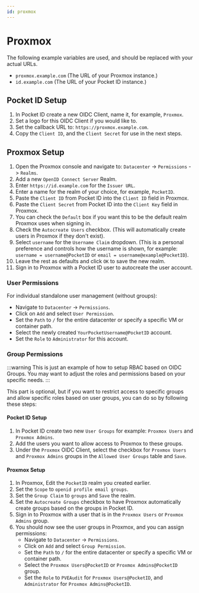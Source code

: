 ```yaml
---
id: proxmox
---
```


# Proxmox

The following example variables are used, and should be replaced with your actual URLs.

- `proxmox.example.com` (The URL of your Proxmox instance.)
- `id.example.com` (The URL of your Pocket ID instance.)

## Pocket ID Setup

1. In Pocket ID create a new OIDC Client, name it, for example, `Proxmox`.
2. Set a logo for this OIDC Client if you would like to.
3. Set the callback URL to: `https://proxmox.example.com`.
4. Copy the `Client ID`, and the `Client Secret` for use in the next steps.

## Proxmox Setup

1. Open the Proxmox console and navigate to: `Datacenter` -> `Permissions` -> `Realms`.
2. Add a new `OpenID Connect Server` Realm.
3. Enter `https://id.example.com` for the `Issuer URL`.
4. Enter a name for the realm of your choice, for example, `PocketID`.
5. Paste the `Client ID` from Pocket ID into the `Client ID` field in Proxmox.
6. Paste the `Client Secret` from Pocket ID into the `Client Key` field in Proxmox.
7. You can check the `Default` box if you want this to be the default realm Proxmox uses when signing in.
8. Check the `Autocreate Users` checkbox. (This will automatically create users in Proxmox if they don't exist).
9. Select `username` for the `Username Claim` dropdown. (This is a personal preference and controls how the username is shown, for example: `username = username@PocketID` or `email = username@example@PocketID`).
10. Leave the rest as defaults and click `OK` to save the new realm.
11. Sign in to Proxmox with a Pocket ID user to autocreate the user account.

### User Permissions

For individual standalone user management (without groups):

- Navigate to `Datacenter` -> `Permissions`.
- Click on `Add` and select `User Permission`.
- Set the `Path` to `/` for the entire datacenter or specify a specific VM or container path.
- Select the newly created `YourPocketUsername@PocketID` account.
- Set the `Role` to `Administrator` for this account.

### Group Permissions

:::warning
This is just an example of how to setup RBAC based on OIDC Groups. You may want to adjust the roles and permissions based on your specific needs.
:::

This part is optional, but if you want to restrict access to specific groups and allow specific roles based on user groups, you can do so by following these steps:

#### Pocket ID Setup

1. In Pocket ID create two new `User Groups` for example: `Proxmox Users` and `Proxmox Admins`.
2. Add the users you want to allow access to Proxmox to these groups.
3. Under the `Proxmox` OIDC Client, select the checkbox for `Proxmox Users` and `Proxmox Admins` groups in the `Allowed User Groups` table and `Save`.

#### Proxmox Setup

1. In Proxmox, Edit the `PocketID` realm you created earlier.
2. Set the `Scope` to `openid profile email groups`.
3. Set the `Group Claim` to `groups` and `Save` the realm.
4. Set the `Autocreate Groups` checkbox to have Proxmox automatically create groups based on the groups in Pocket ID.
5. Sign in to Proxmox with a user that is in the `Proxmox Users` or `Proxmox Admins` group.
6. You should now see the user groups in Proxmox, and you can assign permissions:
   - Navigate to `Datacenter` -> `Permissions`.
   - Click on `Add` and select `Group Permission`.
   - Set the `Path` to `/` for the entire datacenter or specify a specific VM or container path.
   - Select the `Proxmox Users@PocketID` or `Proxmox Admins@PocketID` group.
   - Set the `Role` to `PVEAudit` for `Proxmox Users@PocketID`, and `Administrator` for `Proxmox Admins@PocketID`.
